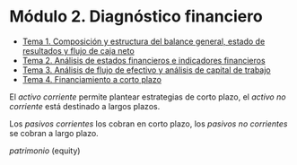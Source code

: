 # Módulo 2. Diagnóstico financiero

- [Tema 1. Composición y estructura del balance general, estado de resultados y flujo de caja neto](Tema%201.%20Composición%20y%20estructura%20del%20balance%20general%2C%20estado%20de%20resultados%20y%20flujo%20de%20caja%20neto.md)
- [Tema 2. Análisis de estados financieros e indicadores financieros](Tema%202.%20Análisis%20de%20estados%20financieros%20e%20indicadores%20financieros)
- [Tema 3. Análisis de flujo de efectivo y análisis de capital de trabajo](Tema%203.%20Análisis%20de%20flujo%20de%20efectivo%20y%20análisis%20de%20capital%20de%20trabajo)
- [Tema 4. Financiamiento a corto plazo](Tema%204.%20Financiamiento%20a%20corto%20plazo)


El _activo corriente_ permite plantear estrategias de corto plazo, el _activo no corriente_ está destinado a largos plazos.

Los _pasivos corrientes_ los cobran en corto plazo, los _pasivos no corrientes_ se cobran a largo plazo.


_patrimonio_ (equity)